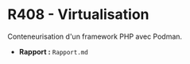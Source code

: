 # R408 - Virtualisation

Conteneurisation d'un framework PHP avec Podman. 

+ **Rapport :** `Rapport.md`